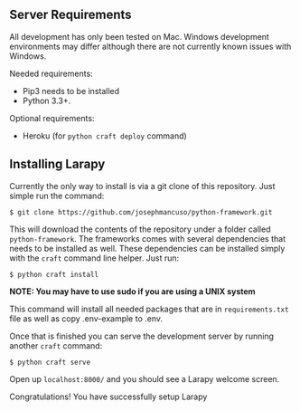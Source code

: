 ## Server Requirements

All development has only been tested on Mac. Windows development environments may differ although there are not currently known issues with Windows.

Needed requirements:

- Pip3 needs to be installed
- Python 3.3+.

Optional requirements:

- Heroku (for `python craft deploy` command)

## Installing Larapy

Currently the only way to install is via a git clone of this repository. Just simple run the command:

    $ git clone https://github.com/josephmancuso/python-framework.git

This will download the contents of the repository under a folder called `python-framework`. The frameworks comes with several dependencies that needs to be installed as well. These dependencies can be installed simply with the `craft` command line helper. Just run:

    $ python craft install

**NOTE: You may have to use sudo if you are using a UNIX system**

This command will install all needed packages that are in `requirements.txt` file as well as copy .env-example to .env. 

Once that is finished you can serve the development server by running another `craft` command:

    $ python craft serve

Open up `localhost:8000/` and you should see a Larapy welcome screen.

Congratulations! You have successfully setup Larapy

